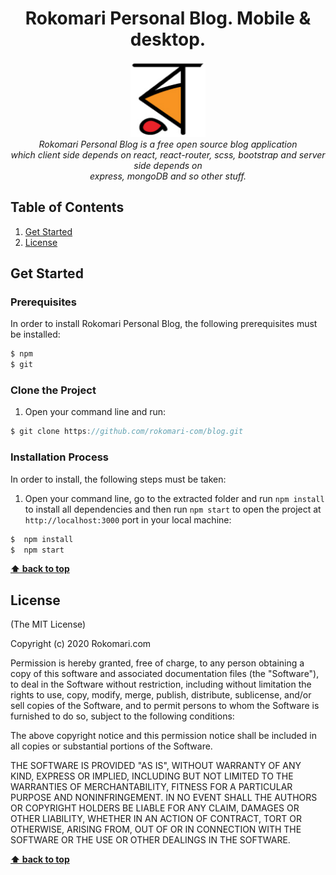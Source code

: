 <h1 align="center">Rokomari Personal Blog. Mobile & desktop.</h1>

<p align="center">
  <img src="./src/assets/images/rokomari.jpg" alt="rokomari-logo" width="120px" height="120px"/>
  <br>
  <i>Rokomari Personal Blog is a free open source blog application
    <br> which client side depends on react, react-router, scss, bootstrap and server side depends on<br> express, mongoDB and so other stuff.</i>
  <br>
</p>

## Table of Contents

1. [Get Started](#get-started)
2. [License](#license)

## Get Started
### Prerequisites
In order to install Rokomari Personal Blog, the following prerequisites must be installed:
```js
$ npm
$ git
```

### Clone the Project
1. Open your command line and run:
```js
$ git clone https://github.com/rokomari-com/blog.git
```

### Installation Process
In order to install, the following steps must be taken:

1. Open your command line, go to the extracted folder and run `npm install` to install all dependencies and then run `npm start` to open the project at `http://localhost:3000` port in your local machine:
```js
$  npm install
$  npm start
```
**[⬆ back to top](#table-of-contents)**

## License

(The MIT License)

Copyright (c) 2020 Rokomari.com

Permission is hereby granted, free of charge, to any person obtaining a copy of this software and associated documentation files (the "Software"), to deal in the Software without restriction, including without limitation the rights to use, copy, modify, merge, publish, distribute, sublicense, and/or sell copies of the Software, and to permit persons to whom the Software is furnished to do so, subject to the following conditions:

The above copyright notice and this permission notice shall be included in all copies or substantial portions of the Software.

THE SOFTWARE IS PROVIDED "AS IS", WITHOUT WARRANTY OF ANY KIND, EXPRESS OR IMPLIED, INCLUDING BUT NOT LIMITED TO THE WARRANTIES OF MERCHANTABILITY, FITNESS FOR A PARTICULAR PURPOSE AND NONINFRINGEMENT. IN NO EVENT SHALL THE AUTHORS OR COPYRIGHT HOLDERS BE LIABLE FOR ANY CLAIM, DAMAGES OR OTHER LIABILITY, WHETHER IN AN ACTION OF CONTRACT, TORT OR OTHERWISE, ARISING FROM, OUT OF OR IN CONNECTION WITH THE SOFTWARE OR THE USE OR OTHER DEALINGS IN THE SOFTWARE.

**[⬆ back to top](#table-of-contents)**